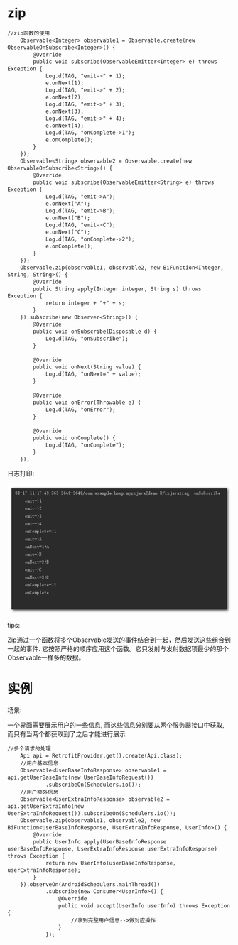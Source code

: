 # zip #
    
    //zip函数的使用
        Observable<Integer> observable1 = Observable.create(new ObservableOnSubscribe<Integer>() {
            @Override
            public void subscribe(ObservableEmitter<Integer> e) throws Exception {
                Log.d(TAG, "emit->" + 1);
                e.onNext(1);
                Log.d(TAG, "emit->" + 2);
                e.onNext(2);
                Log.d(TAG, "emit->" + 3);
                e.onNext(3);
                Log.d(TAG, "emit->" + 4);
                e.onNext(4);
                Log.d(TAG, "onComplete->1");
                e.onComplete();
            }
        });
        Observable<String> observable2 = Observable.create(new ObservableOnSubscribe<String>() {
            @Override
            public void subscribe(ObservableEmitter<String> e) throws Exception {
                Log.d(TAG, "emit->A");
                e.onNext("A");
                Log.d(TAG, "emit->B");
                e.onNext("B");
                Log.d(TAG, "emit->C");
                e.onNext("C");
                Log.d(TAG, "onComplete->2");
                e.onComplete();
            }
        });
        Observable.zip(observable1, observable2, new BiFunction<Integer, String, String>() {
            @Override
            public String apply(Integer integer, String s) throws Exception {
                return integer + "+" + s;
            }
        }).subscribe(new Observer<String>() {
            @Override
            public void onSubscribe(Disposable d) {
                Log.d(TAG, "onSubscribe");
            }

            @Override
            public void onNext(String value) {
                Log.d(TAG, "onNext=" + value);
            }

            @Override
            public void onError(Throwable e) {
                Log.d(TAG, "onError");
            }

            @Override
            public void onComplete() {
                Log.d(TAG, "onComplete");
            }
        });

日志打印:

![](imgs/rxjavacourse/4-1.png)

tips:

Zip通过一个函数将多个Observable发送的事件结合到一起，然后发送这些组合到一起的事件. 它按照严格的顺序应用这个函数。它只发射与发射数据项最少的那个Observable一样多的数据。

# 实例 #

场景:

一个界面需要展示用户的一些信息, 而这些信息分别要从两个服务器接口中获取, 而只有当两个都获取到了之后才能进行展示

    //多个请求的处理
        Api api = RetrofitProvider.get().create(Api.class);
        //用户基本信息
        Observable<UserBaseInfoResponse> observable1 = api.getUserBaseInfo(new UserBaseInfoRequest())
                .subscribeOn(Schedulers.io());
        //用户额外信息
        Observable<UserExtraInfoResponse> observable2 = api.getUserExtraInfo(new UserExtraInfoRequest()).subscribeOn(Schedulers.io());
        Observable.zip(observable1, observable2, new BiFunction<UserBaseInfoResponse, UserExtraInfoResponse, UserInfo>() {
            @Override
            public UserInfo apply(UserBaseInfoResponse userBaseInfoResponse, UserExtraInfoResponse userExtraInfoResponse) throws Exception {
                return new UserInfo(userBaseInfoResponse, userExtraInfoResponse);
            }
        }).observeOn(AndroidSchedulers.mainThread())
                .subscribe(new Consumer<UserInfo>() {
                    @Override
                    public void accept(UserInfo userInfo) throws Exception {
                        //拿到完整用户信息-->做对应操作
                    }
                });